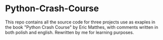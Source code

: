 # Python-Crash-Course
This repo contains all the source code for three projects use as exaples in the book "Python Crash Course" by Eric Matthes, with comments written in both polish and english. Rewritten by me for learning purposes.
